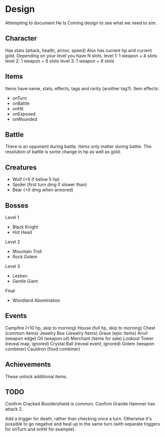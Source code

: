 # Design

Attempting to document He Is Coming design to see what we need to sim.

## Character
Has stats (attack, health, armor, speed)
Also has current hp and current gold.
Depending on your level you have N slots.
level 1: 1 weapon + 4 slots
level 2: 1 weapon + 6 slots
level 3: 1 weapon + 8 slots

## Items
Items have name, stats, effects, tags and rarity (another tag?).
Item effects:
- onTurn
- onBattle
- onHit
- onExposed
- onWounded

## Battle
There is an opponent during battle.
Items only matter during battle.
The resolution of battle is some change in hp as well as gold.

## Creatures
- Wolf (+X if below 5 hp)
- Spider (first turn dmg if slower than)
- Bear (+X dmg when armored)

## Bosses
Level 1
- Black Knight
- Hot Head

Level 2
- Mountain Troll
- Rock Golem

Level 3
- Leshen
- Gentle Giant

Final
- Woodland Abomination


## Events
Campfire (+10 hp, skip to morning)
House (full hp, skip to morning)
Chest (common items)
Jewelry Box (Jewelry Items)
Grave (epic items)
Anvil (weapon edge)
Oil (weapon oil)
Merchant (items for sale)
Lookout Tower (reveal map, ignored)
Crystal Ball (reveal event, ignored)
Golem (weapon combiner)
Cauldron (food combiner)

## Achievements
These unlock additional items.

## TODO

Confirm Cracked Bouldershield is common.
Confirm Granite Hammer has attack 2.

Add a trigger for death, rather than checking once a turn.  Otherwise it's
possible to go negative and heal up in the same turn (with separate triggers
for onTurn and onHit for example).